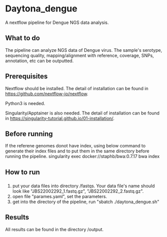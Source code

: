 # Daytona_dengue
A nextflow pipeline for Dengue NGS data analysis. 

## What to do
The pipeline can analyze NGS data of Dengue virus. The sample's serotype, sequencing quality, mapping/alignment with reference, coverage, SNPs, annotation, etc can be outputted.  

## Prerequisites
Nextflow should be installed. The detail of installation can be found in https://github.com/nextflow-io/nextflow.

Python3 is needed.

Singularity/Apptainer is also needed. The detail of installation can be found in https://singularity-tutorial.github.io/01-installation/.

## Before running
If the referene genomes donot have index, using below command to generate their index files and to put them in the same directory before running the pipeline.
         singularity exec docker://staphb/bwa:0.7.17 bwa index <full path to your genome fasta file> 
         
## How to run
### 
1. put your data files into directory /fastqs. Your data file's name should look like "JBS22002292_1.fastq.gz", "JBS22002292_2.fastq.gz".
2. open file "parames.yaml", set the parameters. 
3. get into the directory of the pipeline, run "sbatch ./daytona_dengue.sh"

## Results
All results can be found in the directory /output.

